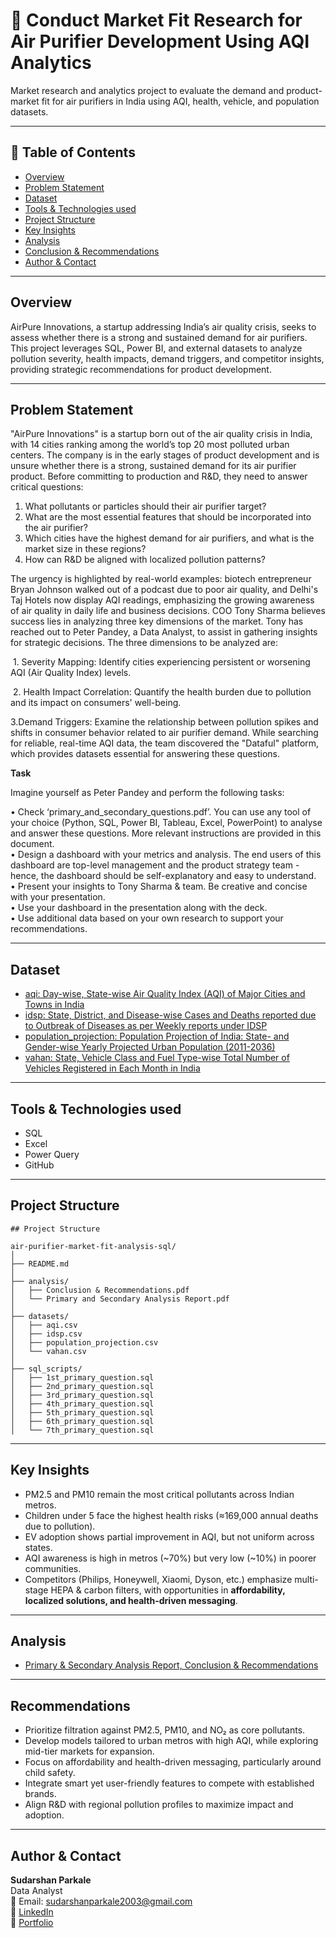 # 🧾 Conduct Market Fit Research for Air Purifier Development Using AQI Analytics 

Market research and analytics project to evaluate the demand and product-market fit for air purifiers in India using AQI, health, vehicle, and population datasets.

---

## 📌 Table of Contents
- <a href="#overview">Overview</a>
- <a href="#business-problem">Problem Statement</a>
- <a href="#dataset">Dataset</a>
- <a href="#tools--technologies">Tools & Technologies used</a>
- <a href="#project-structure">Project Structure</a>
- <a href="#research-questions--key-findings">Key Insights</a>
- <a href="#dashboard">Analysis</a>
- <a href="#final-recommendations">Conclusion & Recommendations</a>
- <a href="#author--contact">Author & Contact</a>

---

<h2><a class="anchor" id="overview"></a>Overview</h2>

AirPure Innovations, a startup addressing India’s air quality crisis, seeks to assess whether there is a strong and sustained demand for air purifiers.  
This project leverages SQL, Power BI, and external datasets to analyze pollution severity, health impacts, demand triggers, and competitor insights, providing strategic recommendations for product development.

---

<h2><a class="anchor" id="business-problem"></a>Problem Statement</h2>

"AirPure Innovations" is a startup born out of the air quality crisis in India, with 14 cities ranking among the world’s top 20 most polluted urban centers. The company is in the early stages of product development and is unsure whether there is a strong, sustained demand for its air purifier product. Before committing to production and R&D, they need to answer critical questions:

1. What pollutants or particles should their air purifier target? 
2. What are the most essential features that should be incorporated into the air purifier?
3. Which cities have the highest demand for air purifiers, and what is the market size in these regions?
4. How can R&D be aligned with localized pollution patterns?

The urgency is highlighted by real-world examples: biotech entrepreneur Bryan Johnson walked out of a podcast due to poor air quality, and Delhi's Taj Hotels now display AQI readings, emphasizing the growing awareness of air quality in daily life and business decisions.
COO Tony Sharma believes success lies in analyzing three key dimensions of the market. Tony has reached out to Peter Pandey, a Data Analyst, to assist in gathering insights for strategic decisions. The three dimensions to be analyzed are:

&nbsp;1. Severity Mapping: Identify cities experiencing persistent or worsening AQI (Air Quality Index) levels.<br>

&nbsp;2. Health Impact Correlation: Quantify the health burden due to pollution and its impact on consumers' well-being.<br>

 3.Demand Triggers: Examine the relationship between pollution spikes and shifts in consumer behavior related to air purifier demand.
While searching for reliable, real-time AQI data, the team discovered the "Dataful" platform, which provides datasets essential for answering these questions.

**Task**

Imagine yourself as Peter Pandey and perform the following tasks: 

• Check ‘primary_and_secondary_questions.pdf’. You can use any tool of your choice (Python, SQL, Power BI, Tableau, Excel, PowerPoint) to analyse and answer these questions. More relevant instructions are provided in this document.<br>
• Design a dashboard with your metrics and analysis. The end users of this dashboard are top-level management and the product strategy team - hence, the dashboard should be self-explanatory and easy to understand.<br>
• Present your insights to Tony Sharma & team. Be creative and concise with your presentation.<br>
• Use your dashboard in the presentation along with the deck.<br>
• Use additional data based on your own research to support your recommendations.


---

<h2><a class="anchor" id="dataset"></a>Dataset</h2>

- <a href="./datasets/aqi.csv">aqi: Day-wise, State-wise Air Quality Index (AQI) of Major Cities and Towns in India</a><br>
- <a href="./datasets/idsp.csv">idsp: State, District, and Disease-wise Cases and Deaths reported due to Outbreak of Diseases as per Weekly reports under IDSP</a><br>
- <a href="./datasets/population_projection.csv">population_projection: Population Projection of India: State- and Gender-wise Yearly Projected Urban Population (2011-2036)</a><br>
- <a href="./datasets/vahan.csv">vahan: State, Vehicle Class and Fuel Type-wise Total Number of Vehicles Registered in Each Month in India</a><br>

---

<h2><a class="anchor" id="tools--technologies"></a>Tools & Technologies used</h2>

- SQL
- Excel
- Power Query
- GitHub

---

<h2><a class="anchor" id="project-structure"></a>Project Structure</h2>

```
## Project Structure

air-purifier-market-fit-analysis-sql/
│
├── README.md
│
├── analysis/  
│   ├── Conclusion & Recommendations.pdf
│   └── Primary and Secondary Analysis Report.pdf
│
├── datasets/                     
│   ├── aqi.csv
│   ├── idsp.csv
│   ├── population_projection.csv
│   └── vahan.csv
│
├── sql_scripts/                  
│   ├── 1st_primary_question.sql
│   ├── 2nd_primary_question.sql
│   ├── 3rd_primary_question.sql
│   ├── 4th_primary_question.sql
│   ├── 5th_primary_question.sql
│   ├── 6th_primary_question.sql
│   └── 7th_primary_question.sql
```

---


<h2><a class="anchor" id="research-questions--key-findings"></a>Key Insights</h2>

- PM2.5 and PM10 remain the most critical pollutants across Indian metros.  
- Children under 5 face the highest health risks (≈169,000 annual deaths due to pollution).  
- EV adoption shows partial improvement in AQI, but not uniform across states.  
- AQI awareness is high in metros (~70%) but very low (~10%) in poorer communities.  
- Competitors (Philips, Honeywell, Xiaomi, Dyson, etc.) emphasize multi-stage HEPA & carbon filters, with opportunities in **affordability, localized solutions, and health-driven messaging**.  

---

<h2><a class="anchor" id="dashboard"></a>Analysis</h2>

- <a href="./analysis">Primary & Secondary Analysis Report, Conclusion & Recommendations</a>


---

<h2><a class="anchor" id="final-recommendations"></a>Recommendations</h2>

- Prioritize filtration against PM2.5, PM10, and NO₂ as core pollutants.
- Develop models tailored to urban metros with high AQI, while exploring mid-tier markets for expansion.
- Focus on affordability and health-driven messaging, particularly around child safety.
- Integrate smart yet user-friendly features to compete with established brands.
- Align R&D with regional pollution profiles to maximize impact and adoption.

---

<h2><a class="anchor" id="author--contact"></a>Author & Contact</h2>

**Sudarshan Parkale**  
Data Analyst  
📧 Email: sudarshanparkale2003@gmail.com  
🔗 [LinkedIn](https://www.linkedin.com/in/sudarshanparkale/)  
🔗 [Portfolio](https://codebasics.io/portfolio/Sudarshan-Satish-Parkale)
